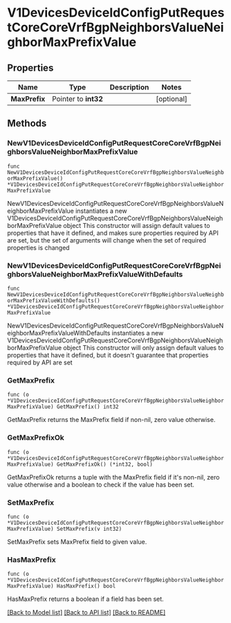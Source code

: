 # V1DevicesDeviceIdConfigPutRequestCoreCoreVrfBgpNeighborsValueNeighborMaxPrefixValue

## Properties

Name | Type | Description | Notes
------------ | ------------- | ------------- | -------------
**MaxPrefix** | Pointer to **int32** |  | [optional] 

## Methods

### NewV1DevicesDeviceIdConfigPutRequestCoreCoreVrfBgpNeighborsValueNeighborMaxPrefixValue

`func NewV1DevicesDeviceIdConfigPutRequestCoreCoreVrfBgpNeighborsValueNeighborMaxPrefixValue() *V1DevicesDeviceIdConfigPutRequestCoreCoreVrfBgpNeighborsValueNeighborMaxPrefixValue`

NewV1DevicesDeviceIdConfigPutRequestCoreCoreVrfBgpNeighborsValueNeighborMaxPrefixValue instantiates a new V1DevicesDeviceIdConfigPutRequestCoreCoreVrfBgpNeighborsValueNeighborMaxPrefixValue object
This constructor will assign default values to properties that have it defined,
and makes sure properties required by API are set, but the set of arguments
will change when the set of required properties is changed

### NewV1DevicesDeviceIdConfigPutRequestCoreCoreVrfBgpNeighborsValueNeighborMaxPrefixValueWithDefaults

`func NewV1DevicesDeviceIdConfigPutRequestCoreCoreVrfBgpNeighborsValueNeighborMaxPrefixValueWithDefaults() *V1DevicesDeviceIdConfigPutRequestCoreCoreVrfBgpNeighborsValueNeighborMaxPrefixValue`

NewV1DevicesDeviceIdConfigPutRequestCoreCoreVrfBgpNeighborsValueNeighborMaxPrefixValueWithDefaults instantiates a new V1DevicesDeviceIdConfigPutRequestCoreCoreVrfBgpNeighborsValueNeighborMaxPrefixValue object
This constructor will only assign default values to properties that have it defined,
but it doesn't guarantee that properties required by API are set

### GetMaxPrefix

`func (o *V1DevicesDeviceIdConfigPutRequestCoreCoreVrfBgpNeighborsValueNeighborMaxPrefixValue) GetMaxPrefix() int32`

GetMaxPrefix returns the MaxPrefix field if non-nil, zero value otherwise.

### GetMaxPrefixOk

`func (o *V1DevicesDeviceIdConfigPutRequestCoreCoreVrfBgpNeighborsValueNeighborMaxPrefixValue) GetMaxPrefixOk() (*int32, bool)`

GetMaxPrefixOk returns a tuple with the MaxPrefix field if it's non-nil, zero value otherwise
and a boolean to check if the value has been set.

### SetMaxPrefix

`func (o *V1DevicesDeviceIdConfigPutRequestCoreCoreVrfBgpNeighborsValueNeighborMaxPrefixValue) SetMaxPrefix(v int32)`

SetMaxPrefix sets MaxPrefix field to given value.

### HasMaxPrefix

`func (o *V1DevicesDeviceIdConfigPutRequestCoreCoreVrfBgpNeighborsValueNeighborMaxPrefixValue) HasMaxPrefix() bool`

HasMaxPrefix returns a boolean if a field has been set.


[[Back to Model list]](../README.md#documentation-for-models) [[Back to API list]](../README.md#documentation-for-api-endpoints) [[Back to README]](../README.md)


